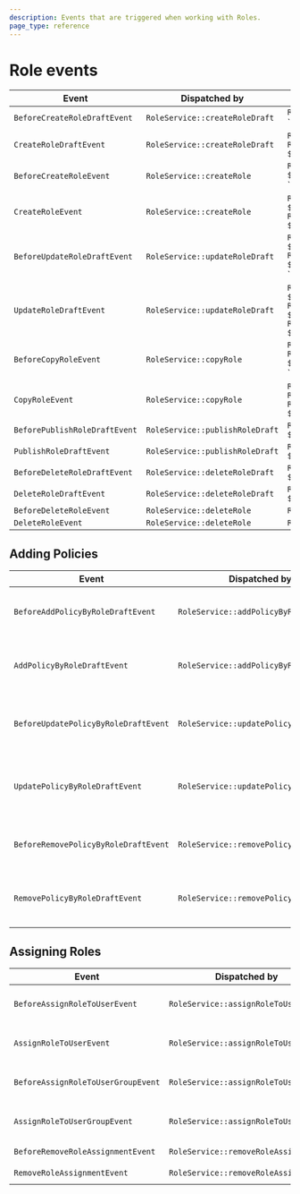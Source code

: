 ```yaml
---
description: Events that are triggered when working with Roles.
page_type: reference
---
```


# Role events

| Event | Dispatched by | Properties |
|---|---|---|
|`BeforeCreateRoleDraftEvent`|`RoleService::createRoleDraft`|`Role $role`</br>`RoleDraft|null $roleDraft`|
|`CreateRoleDraftEvent`|`RoleService::createRoleDraft`|`Role $role`</br>`RoleDraft $roleDraft`|
|`BeforeCreateRoleEvent`|`RoleService::createRole`|`RoleCreateStruct $roleCreateStruct`</br>`RoleDraft|null $roleDraft`|
|`CreateRoleEvent`|`RoleService::createRole`|`RoleCreateStruct $roleCreateStruct`</br>`RoleDraft $roleDraft`|
|`BeforeUpdateRoleDraftEvent`|`RoleService::updateRoleDraft`|`RoleDraft $roleDraft`</br>`RoleUpdateStruct $roleUpdateStruct`</br>`RoleDraft|null $updatedRoleDraft`|
|`UpdateRoleDraftEvent`|`RoleService::updateRoleDraft`|`RoleDraft $roleDraft`</br>`RoleUpdateStruct $roleUpdateStruct`</br>`RoleDraft $updatedRoleDraft`|
|`BeforeCopyRoleEvent`|`RoleService::copyRole`|`Role $role`</br>`RoleCopyStruct $roleCopyStruct`</br>`Role|null $copiedRole`|
|`CopyRoleEvent`|`RoleService::copyRole`|`Role $copiedRole`</br>`Role $role`</br>`RoleCopyStruct $roleCopyStruct`|
|`BeforePublishRoleDraftEvent`|`RoleService::publishRoleDraft`|`RoleDraft $roleDraft`|
|`PublishRoleDraftEvent`|`RoleService::publishRoleDraft`|`RoleDraft $roleDraft`|
|`BeforeDeleteRoleDraftEvent`|`RoleService::deleteRoleDraft`|`RoleDraft $roleDraft`|
|`DeleteRoleDraftEvent`|`RoleService::deleteRoleDraft`|`RoleDraft $roleDraft`|
|`BeforeDeleteRoleEvent`|`RoleService::deleteRole`|`Role $role`|
|`DeleteRoleEvent`|`RoleService::deleteRole`|`Role $role`|

## Adding Policies

| Event | Dispatched by | Properties |
|---|---|---|
|`BeforeAddPolicyByRoleDraftEvent`|`RoleService::addPolicyByRoleDraft`|`RoleDraft $roleDraft`</br>`PolicyCreateStruct $policyCreateStruct`</br>`RoleDraft|null $updatedRoleDraft`|
|`AddPolicyByRoleDraftEvent`|`RoleService::addPolicyByRoleDraft`|`RoleDraft $roleDraft`</br>`PolicyCreateStruct $policyCreateStruct`</br>`private $updatedRoleDraft`|
|`BeforeUpdatePolicyByRoleDraftEvent`|`RoleService::updatePolicyByRoleDraft`|`RoleDraft $roleDraft`</br>`PolicyDraft $policy`</br>`PolicyUpdateStruct $policyUpdateStruct`</br>`PolicyDraft|null $updatedPolicyDraft`|
|`UpdatePolicyByRoleDraftEvent`|`RoleService::updatePolicyByRoleDraft`|`RoleDraft $roleDraft`</br>`PolicyDraft $policy`</br>`PolicyUpdateStruct $policyUpdateStruct`</br>`PolicyDraft $updatedPolicyDraft`|
|`BeforeRemovePolicyByRoleDraftEvent`|`RoleService::removePolicyByRoleDraft`|`RoleDraft $roleDraft`</br>`PolicyDraft $policyDraft`</br>`RoleDraft|null $updatedRoleDraft`|
|`RemovePolicyByRoleDraftEvent`|`RoleService::removePolicyByRoleDraft`|`RoleDraft $roleDraft`</br>`PolicyDraft $policyDraft`</br>`RoleDraft $updatedRoleDraft`|

## Assigning Roles

| Event | Dispatched by | Properties |
|---|---|---|
|`BeforeAssignRoleToUserEvent`|`RoleService::assignRoleToUser`|`Role $role`</br>`User $user`</br>`Limitation\RoleLimitation $roleLimitation`|
|`AssignRoleToUserEvent`|`RoleService::assignRoleToUser`|`Role $role`</br>`User $user`</br>`Limitation\RoleLimitation $roleLimitation`|
|`BeforeAssignRoleToUserGroupEvent`|`RoleService::assignRoleToUserGroup`|`Role $role`</br>`UserGroup $userGroup`</br>`Limitation\RoleLimitation $roleLimitation`|
|`AssignRoleToUserGroupEvent`|`RoleService::assignRoleToUserGroup`|`Role $role`</br>`UserGroup $userGroup`</br>`Limitation\RoleLimitation $roleLimitation`|
|`BeforeRemoveRoleAssignmentEvent`|`RoleService::removeRoleAssignment`|`RoleAssignment $roleAssignment`|
|`RemoveRoleAssignmentEvent`|`RoleService::removeRoleAssignment`|`RoleAssignment $roleAssignment`|
